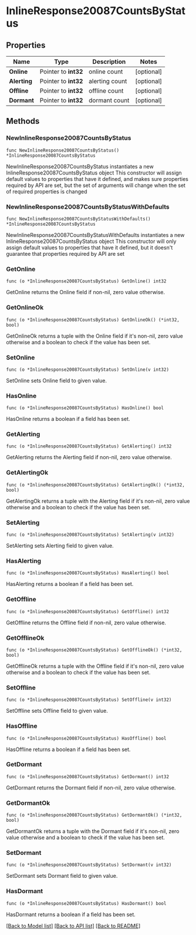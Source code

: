 # InlineResponse20087CountsByStatus

## Properties

Name | Type | Description | Notes
------------ | ------------- | ------------- | -------------
**Online** | Pointer to **int32** | online count | [optional] 
**Alerting** | Pointer to **int32** | alerting count | [optional] 
**Offline** | Pointer to **int32** | offline count | [optional] 
**Dormant** | Pointer to **int32** | dormant count | [optional] 

## Methods

### NewInlineResponse20087CountsByStatus

`func NewInlineResponse20087CountsByStatus() *InlineResponse20087CountsByStatus`

NewInlineResponse20087CountsByStatus instantiates a new InlineResponse20087CountsByStatus object
This constructor will assign default values to properties that have it defined,
and makes sure properties required by API are set, but the set of arguments
will change when the set of required properties is changed

### NewInlineResponse20087CountsByStatusWithDefaults

`func NewInlineResponse20087CountsByStatusWithDefaults() *InlineResponse20087CountsByStatus`

NewInlineResponse20087CountsByStatusWithDefaults instantiates a new InlineResponse20087CountsByStatus object
This constructor will only assign default values to properties that have it defined,
but it doesn't guarantee that properties required by API are set

### GetOnline

`func (o *InlineResponse20087CountsByStatus) GetOnline() int32`

GetOnline returns the Online field if non-nil, zero value otherwise.

### GetOnlineOk

`func (o *InlineResponse20087CountsByStatus) GetOnlineOk() (*int32, bool)`

GetOnlineOk returns a tuple with the Online field if it's non-nil, zero value otherwise
and a boolean to check if the value has been set.

### SetOnline

`func (o *InlineResponse20087CountsByStatus) SetOnline(v int32)`

SetOnline sets Online field to given value.

### HasOnline

`func (o *InlineResponse20087CountsByStatus) HasOnline() bool`

HasOnline returns a boolean if a field has been set.

### GetAlerting

`func (o *InlineResponse20087CountsByStatus) GetAlerting() int32`

GetAlerting returns the Alerting field if non-nil, zero value otherwise.

### GetAlertingOk

`func (o *InlineResponse20087CountsByStatus) GetAlertingOk() (*int32, bool)`

GetAlertingOk returns a tuple with the Alerting field if it's non-nil, zero value otherwise
and a boolean to check if the value has been set.

### SetAlerting

`func (o *InlineResponse20087CountsByStatus) SetAlerting(v int32)`

SetAlerting sets Alerting field to given value.

### HasAlerting

`func (o *InlineResponse20087CountsByStatus) HasAlerting() bool`

HasAlerting returns a boolean if a field has been set.

### GetOffline

`func (o *InlineResponse20087CountsByStatus) GetOffline() int32`

GetOffline returns the Offline field if non-nil, zero value otherwise.

### GetOfflineOk

`func (o *InlineResponse20087CountsByStatus) GetOfflineOk() (*int32, bool)`

GetOfflineOk returns a tuple with the Offline field if it's non-nil, zero value otherwise
and a boolean to check if the value has been set.

### SetOffline

`func (o *InlineResponse20087CountsByStatus) SetOffline(v int32)`

SetOffline sets Offline field to given value.

### HasOffline

`func (o *InlineResponse20087CountsByStatus) HasOffline() bool`

HasOffline returns a boolean if a field has been set.

### GetDormant

`func (o *InlineResponse20087CountsByStatus) GetDormant() int32`

GetDormant returns the Dormant field if non-nil, zero value otherwise.

### GetDormantOk

`func (o *InlineResponse20087CountsByStatus) GetDormantOk() (*int32, bool)`

GetDormantOk returns a tuple with the Dormant field if it's non-nil, zero value otherwise
and a boolean to check if the value has been set.

### SetDormant

`func (o *InlineResponse20087CountsByStatus) SetDormant(v int32)`

SetDormant sets Dormant field to given value.

### HasDormant

`func (o *InlineResponse20087CountsByStatus) HasDormant() bool`

HasDormant returns a boolean if a field has been set.


[[Back to Model list]](../README.md#documentation-for-models) [[Back to API list]](../README.md#documentation-for-api-endpoints) [[Back to README]](../README.md)


